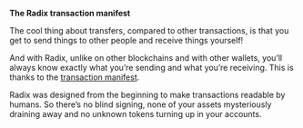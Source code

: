 **The Radix transaction manifest**

The cool thing about transfers, compared to other transactions, is that you get to send things to other people and receive things yourself!

And with Radix, unlike on other blockchains and with other wallets, you’ll always know exactly what you’re sending and what you’re receiving. This is thanks to the [transaction manifest](?glossaryAnchor=transactionmanifest).

Radix was designed from the beginning to make transactions readable by humans. So there’s no blind signing, none of your assets mysteriously draining away and no unknown tokens turning up in your accounts.

